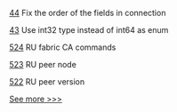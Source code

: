 
[44](https://github.com/hyperledger-labs/yui-ibc-solidity/pull/44) Fix the order of the fields in connection

[43](https://github.com/hyperledger-labs/yui-ibc-solidity/pull/43) Use int32 type instead of int64 as enum

[524](https://github.com/hyperledger/fabric-docs-i18n/pull/524) RU fabric CA commands

[523](https://github.com/hyperledger/fabric-docs-i18n/pull/523) RU peer node

[522](https://github.com/hyperledger/fabric-docs-i18n/pull/522) RU peer version


[See more >>>](https://start-here.hyperledger.org/pull-requests)
